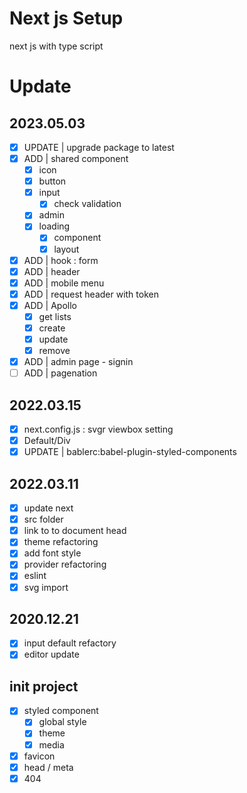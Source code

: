 # Next js Setup

next js with type script

# Update

## 2023.05.03

- [x] UPDATE | upgrade package to latest
- [x] ADD | shared component
  - [x] icon
  - [x] button
  - [x] input
    - [x] check validation
  - [x] admin
  - [x] loading
    - [x] component
    - [x] layout
- [x] ADD | hook : form
- [x] ADD | header
- [x] ADD | mobile menu
- [x] ADD | request header with token
- [x] ADD | Apollo
  - [x] get lists
  - [x] create
  - [x] update
  - [x] remove
- [x] ADD | admin page - signin
- [ ] ADD | pagenation

## 2022.03.15

- [x] next.config.js : svgr viewbox setting
- [x] Default/Div
- [x] UPDATE | bablerc:babel-plugin-styled-components

## 2022.03.11

- [x] update next
- [x] src folder
- [x] link to to document head
- [x] theme refactoring
- [x] add font style
- [x] provider refactoring
- [x] eslint
- [x] svg import

## 2020.12.21

- [x] input default refactory
- [x] editor update

## init project

- [x] styled component
  - [x] global style
  - [x] theme
  - [x] media
- [x] favicon
- [x] head / meta
- [x] 404
